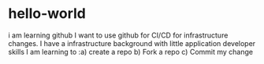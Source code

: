 # hello-world
i am learning github
I want to use github for CI/CD  for infrastructure changes.
I have a infrastructure background  with little application developer skills
I am learning to  :a) create a repo
                   b) Fork a repo
                   c) Commit my change
                  
            
